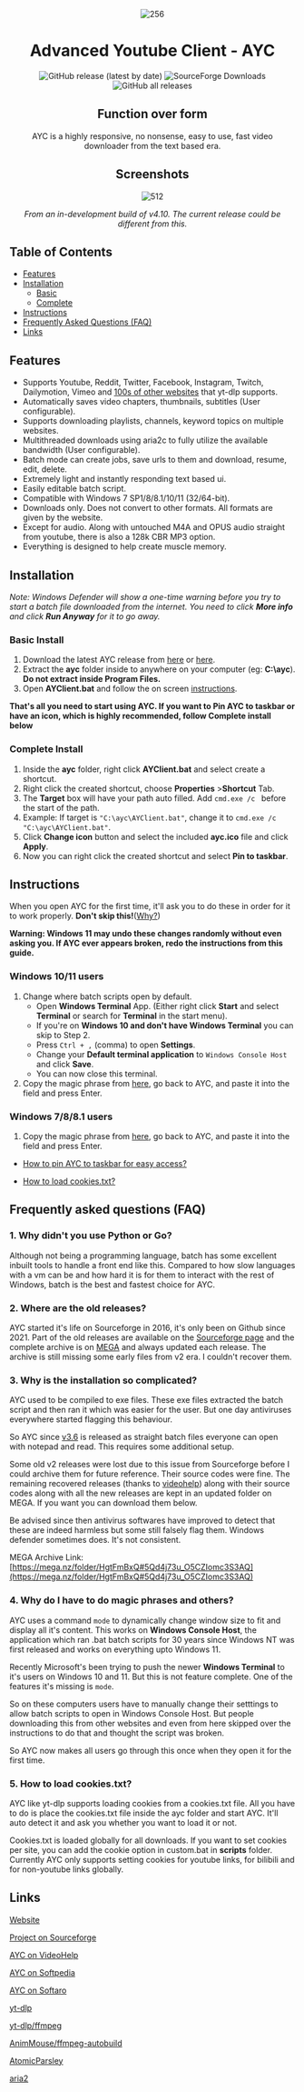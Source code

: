 <div align="center">

![256](https://user-images.githubusercontent.com/60822601/115324256-36724180-a1a7-11eb-929c-c0d1221b7b84.png)

# Advanced Youtube Client - AYC

![GitHub release (latest by date)](https://img.shields.io/github/v/release/adithya-s-sekhar/advanced-youtube-client-ayc?style=flat) ![SourceForge Downloads](https://img.shields.io/sourceforge/dt/advanced-youtube-client-ayc?label=Downloads%20%28Sourceforge%29) ![GitHub all releases](https://img.shields.io/github/downloads/adithya-s-sekhar/advanced-youtube-client-ayc/total?label=Downloads%20%28GitHub%29)

## Function over form

AYC is a highly responsive, no nonsense, easy to use, fast video downloader from the text based era.

## Screenshots

![512](https://raw.githubusercontent.com/adithya-s-sekhar/advanced-youtube-client-ayc/main/Screenshots/screens2.png)

*From an in-development build of v4.10. The current release could be different from this.*

</div>

## Table of Contents

- [Features](#features)
- [Installation](#installation)
  - [Basic](#basic)
  - [Complete](#complete)
- [Instructions](#instructions)
- [Frequently Asked Questions (FAQ)](#frequently-asked-questions-faq)
- [Links](#links)

## Features

- Supports Youtube, Reddit, Twitter, Facebook, Instagram, Twitch, Dailymotion, Vimeo and [100s of other websites](https://github.com/yt-dlp/yt-dlp/blob/master/supportedsites.md) that yt-dlp supports.
- Automatically saves video chapters, thumbnails, subtitles (User configurable).
- Supports downloading playlists, channels, keyword topics on multiple websites.
- Multithreaded downloads using aria2c to fully utilize the available bandwidth (User configurable).
- Batch mode can create jobs, save urls to them and download, resume, edit, delete.
- Extremely light and instantly responding text based ui.
- Easily editable batch script.
- Compatible with Windows 7 SP1/8/8.1/10/11 (32/64-bit).
- Downloads only. Does not convert to other formats. All formats are given by the website.
- Except for audio. Along with untouched M4A and OPUS audio straight from youtube, there is also a 128k CBR MP3 option.
- Everything is designed to help create muscle memory.

## Installation 

*Note: Windows Defender will show a one-time warning before you try to start a batch file downloaded from the internet. You need to click **More info** and click **Run Anyway** for it to go away.*

### Basic Install
1. Download the latest AYC release from [here](https://github.com/adithya-s-sekhar/advanced-youtube-client-ayc/releases/latest) or [here](https://sourceforge.net/projects/advanced-youtube-client-ayc/).
2. Extract the **ayc** folder inside to anywhere on your computer (eg: **C:\ayc**). **Do not extract inside Program Files.**
3. Open **AYClient.bat** and follow the on screen [instructions](#instructions). 

**That's all you need to start using AYC. If you want to Pin AYC to taskbar or have an icon, which is highly recommended, follow Complete install below**

### Complete Install
1. Inside the **ayc** folder, right click **AYClient.bat** and select create a shortcut.
2. Right click the created shortcut, choose **Properties** >**Shortcut** Tab.
3. The **Target** box will have your path auto filled. Add `cmd.exe /c ` before the start of the path.
4. Example: If target is `"C:\ayc\AYClient.bat"`, change it to `cmd.exe /c "C:\ayc\AYClient.bat"`.
5. Click **Change icon** button and select the included **ayc.ico** file and click **Apply**.
6. Now you can right click the created shortcut and select **Pin to taskbar**.

## Instructions

When you open AYC for the first time, it'll ask you to do these in order for it to work properly. **Don't skip this!**([Why?](#4-why-do-i-have-to-do-magic-phrases-and-others))

**Warning: Windows 11 may undo these changes randomly without even asking you. If AYC ever appears broken, redo the instructions from this guide.**

### Windows 10/11 users

1. Change where batch scripts open by default.
    - Open **Windows Terminal** App. (Either right click **Start** and select **Terminal** or search for **Terminal** in the start menu).
    - If you're on **Windows 10 and don't have Windows Terminal** you can skip to Step 2.
    - Press `Ctrl + ,` (comma) to open **Settings**.
    - Change your **Default terminal application** to `Windows Console Host` and click **Save**. 
    - You can now close this terminal.
2. Copy the magic phrase from [here](https://github.com/adithya-s-sekhar/advanced-youtube-client-ayc/blob/main/magic.txt#L10), go back to AYC, and paste it into the field and press Enter.

### Windows 7/8/8.1 users

1. Copy the magic phrase from [here](https://github.com/adithya-s-sekhar/advanced-youtube-client-ayc/blob/main/magic.txt#L10), go back to AYC, and paste it into the field and press Enter.

- [How to pin AYC to taskbar for easy access?](#complete-install)

- [How to load cookies.txt?](#5-how-to-load-cookiestxt)

## Frequently asked questions (FAQ)

### 1. Why didn't you use Python or Go?

Although not being a programming language, batch has some excellent inbuilt tools to handle a front end like this. Compared to how slow languages with a vm can be and how hard it is for them to interact with the rest of Windows, batch is the best and fastest choice for AYC.

### 2. Where are the old releases?

AYC started it's life on Sourceforge in 2016, it's only been on Github since 2021. Part of the old releases are available on the [Sourceforge page](https://sourceforge.net/projects/advanced-youtube-client-ayc/files/) and the complete archive is on [MEGA](https://mega.nz/folder/HgtFmBxQ#5Qd4j73u_O5CZIomc3S3AQ) and always updated each release. The archive is still missing some early files from v2 era. I couldn't recover them.

### 3. Why is the installation so complicated?

AYC used to be compiled to exe files. These exe files extracted the batch script and then ran it which was easier for the user. But one day antiviruses everywhere started flagging this behaviour.

So AYC since [v3.6](https://github.com/adithya-s-sekhar/advanced-youtube-client-ayc/releases/tag/v3.6) is released as straight batch files everyone can open with notepad and read. This requires some additional setup.

Some old v2 releases were lost due to this issue from Sourceforge before I could archive them for future reference. Their source codes were fine. The remaining recovered releases (thanks to [videohelp](https://www.videohelp.com/software/Advanced-Youtube-Client-AYC/old-versions)) along with their source codes along with all the new releases are kept in an updated folder on MEGA. If you want you can download them below. 

Be advised since then antivirus softwares have improved to detect that these are indeed harmless but some still falsely flag them. Windows defender sometimes does. It's not consistent. 

MEGA Archive Link: [https://mega.nz/folder/HgtFmBxQ#5Qd4j73u_O5CZIomc3S3AQ](https://mega.nz/folder/HgtFmBxQ#5Qd4j73u_O5CZIomc3S3AQ)

### 4. Why do I have to do magic phrases and others?

AYC uses a command `mode` to dynamically change window size to fit and display all it's content. This works on **Windows Console Host**, the application which ran .bat batch scripts for 30 years since Windows NT was first released and works on everything upto Windows 11.

Recently Microsoft's been trying to push the newer **Windows Terminal** to it's users on Windows 10 and 11. But this is not feature complete. One of the features it's missing is `mode`.

So on these computers users have to manually change their setttings to allow batch scripts to open in Windows Console Host. But people downloading this from other websites and even from here skipped over the instructions to do that and thought the script was broken. 

So AYC now makes all users go through this once when they open it for the first time.

### 5. How to load cookies.txt?

AYC like yt-dlp supports loading cookies from a cookies.txt file. All you have to do is place the cookies.txt file inside the ayc folder and start AYC. It'll auto detect it and ask you whether you want to load it or not.

Cookies.txt is loaded globally for all downloads. If you want to set cookies per site, you can add the cookie option in custom.bat in **scripts** folder. Currently AYC only supports setting cookies for youtube links, for bilibili and for non-youtube links globally.

## Links

[Website](https://advanced-youtube-client-ayc.sourceforge.io)

[Project on Sourceforge](https://sourceforge.net/projects/advanced-youtube-client-ayc)

[AYC on VideoHelp](https://www.videohelp.com/software/Advanced-Youtube-Client-AYC)

[AYC on Softpedia](https://www.softpedia.com/get/Internet/Download-Managers/AYC.shtml)

[AYC on Softaro](https://softaro.net/advanced-youtube-client-ayc/)

[yt-dlp](https://github.com/yt-dlp/yt-dlp)

[yt-dlp/ffmpeg](https://github.com/yt-dlp/FFmpeg-Builds)

[AnimMouse/ffmpeg-autobuild](https://github.com/AnimMouse/ffmpeg-autobuild)

[AtomicParsley](https://github.com/wez/atomicparsley)

[aria2](https://github.com/aria2/aria2)

